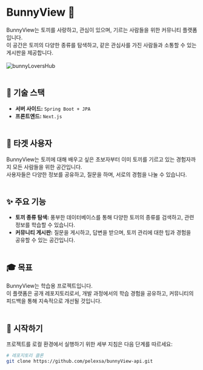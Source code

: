 # BunnyView 🐰
BunnyView는 토끼를 사랑하고, 관심이 있으며, 기르는 사람들을 위한 커뮤니티 플랫폼입니다.<br>
이 공간은 토끼의 다양한 종류를 탐색하고, 같은 관심사를 가진 사람들과 소통할 수 있는 게시판을 제공합니다.<br><br>
![bunnyLoversHub](https://github.com/pelexsa/bunnyLoversHub-api/assets/62424600/7efb5e80-5bb5-4787-85b8-7ae9808eed21)<br><br>

## 🚀 기술 스택
- **서버 사이드:** `Spring Boot + JPA`
- **프론트엔드:** `Next.js`
<br><br>

## 🎯 타겟 사용자
BunnyView는 토끼에 대해 배우고 싶은 초보자부터 이미 토끼를 기르고 있는 경험자까지 모든 사람들을 위한 공간입니다.<br>
사용자들은 다양한 정보를 공유하고, 질문을 하며, 서로의 경험을 나눌 수 있습니다.
<br><br>

## ✨ 주요 기능
- **토끼 종류 탐색:** 풍부한 데이터베이스를 통해 다양한 토끼의 종류를 검색하고, 관련 정보를 학습할 수 있습니다.
- **커뮤니티 게시판:** 질문을 게시하고, 답변을 받으며, 토끼 관리에 대한 팁과 경험을 공유할 수 있는 공간입니다.
<br><br>

## 🎓 목표
BunnyView는 학습용 프로젝트입니다.<br>
이 플랫폼은 공개 레포지토리로서, 개발 과정에서의 학습 경험을 공유하고, 커뮤니티의 피드백을 통해 지속적으로 개선될 것입니다.
<br><br>

## 🏁 시작하기
프로젝트를 로컬 환경에서 실행하기 위한 세부 지침은 다음 단계를 따르세요:

```bash
# 레포지토리 클론
git clone https://github.com/pelexsa/bunnyView-api.git
